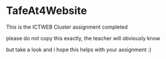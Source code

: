 # TafeAt4Website


This is the ICTWEB Cluster assignment completed

please do not copy this exactly, the teacher will obviously know

but take a look and i hope this helps with your assignment :)
